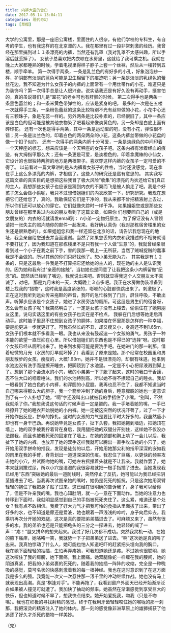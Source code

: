 ```yaml
---
title: 内裤大盗的告白
date: 2017-05-14 13:04:11
categories: 現代奇幻
tags: [草榴]
---
```

大学的公寓里，那是一座旧公寓楼，里面住的人很杂，有他们学校的专科生，有自考的学生，也有我这样的在北京漂的人。我在那里有过一段非常刺激的经历。我曾经在那里搞到过１１条漂亮的内裤，当然还有乳罩（我对乳罩不太感兴趣，所以手淫后就丢掉了）。
女孩子总喜欢把内衣晾在水房里，这就给了我可乘之机。我就在晚上大家都睡熟的时候，学着电视里得样子脖子上套一个丝袜，然后从一楼转到五楼，顺手牵羊。
第一次得手两条，一条是乳兰色的有好多的小孔，好象泡泡纱一样，护阴部有淡淡的蓝色可能是卫生棉留下的痕迹吧；另一条是淡淡的乳绿色的蕾丝花边，我不知道为什么女孩子的内裤的上面常有一个用丝带作的小花，难道只是为装饰吗？第一次得手总是让人很兴奋。说实话我还是有好久没有再动手，挺害怕的，真的虽说哥们儿是“翠花”的老乡可也有肝颤的时候。
第二次得手也是两条一条黑色蕾丝的；和一条米黄色带弹性的，应该是紧身的吧。
最多的一次是在五楼一次就得手三条，一条粉色蕾丝的这条比较特别不光有丝带做的小花，小花中心还有三颗珠子，象是花蕊一样的。另外两条是比较朴素的，已经很旧了，其中一条应该是白色的但可能是被其他衣物染了吧看起来像淡黄色的，另一条却是白底上面有碎印花。
还有一次也是得手两条，其中一条是运动型的吧，没有小花，弹性很不错；另一条是淡兰色的，印着白色的两朵两朵的小花，这条内裤丝带做的小花盘的像一个扣子似的。
还有一次得手的两条内裤十分可爱，一条是淡绿色的中间印着一个天秤座的标志，想来应该是一个天秤座的女孩子吧。这条内裤有渗着经血的痕迹，有大拇指甲那么大；还有一条更是可爱，是淡橙色的，印着拿魔棒的小仙女，它设计的也很独特两胯的地方是两根带子。喜欢穿这样内裤的女孩子一定可爱的不得了。
以前看过一篇文章讲的是从内裤看女孩子的性格，当时还没感觉，现在拿在手上这么多漂亮的内裤，才相信了。这些人的研究还是蛮有意思的。
其实我写这篇文章的真实目的是想把这些我冒了极大风险“收集”的漂亮的内衣还给它们真正的主人。我想那些女孩子也应该是猜到内衣的不翼而飞是被人偷走了吧。我是个好孩子怎么会做小偷呢，我只不过想借姐姐们的内衣欣赏一下，研究研究。我现在想把它们还给您了，真的。我敢保证它们是干净的，我从来都不曾把精液射上去过，所以你们还可以放心的穿它。它们就像失踪时一样干净。
如果姐姐您或是那些女朋友曾经在那里丢过内衣的朋友看到了这篇文章，如果你 们想要回自己的（或是女朋友的）内衣的话就请发email到： n小弟一定物归原主。为了保证没有人冒领请把一张失主的照片随你的邮件一起发来。我好确认真伪（我对那栋宿舍楼里的女生还是很熟悉的）。如果姐姐您和我一样还留在北京的话，请告诉我您现在的地址，我会亲自给您送去并当面道谢。当然了如果您丢的内衣和我描述的不相符就请不要打扰了，因为我知道在那栋楼里不是只有我一个人做“生意”的，我就曾经亲眼看到过一个小子在我之前下手，害的我那一晚上一无所获，当然了贼喊捉贼的蠢事我是不会做的。所以其他的你们只好找他了。恕小弟无能为力。
其实我是有１２条的，只是这最后一件我是不打算把它还给她的主人的，现在她的主人是认识我的。因为她和我有过“亲密的接触”。当初她也是同意了让我把这条小内裤留做“纪念”的。既然话已经到了嘴边，我就说出来吧。否则就显得我这个人交朋友太不真诚了，对吧。
那是九月末的一天，大概晚上３点多吧。我正在水房做伪装准备到楼上找我的“猎物”，这时我是高度紧张的，嘭嘭的心脏都快跳出来了。刺激极了。正在这时我听到远处传来拖鞋的声音，我吓的急忙躲到了门后，屏住呼吸，不敢出声。听脚步应该是个女孩子，她进了水房旁边的厕所。可这层是男生们的宿舍呀，怎么会有女孩子呢？我突然明白了，一定是女孩子没有上楼去，偷偷住在了她男朋友这里。说句实话这里的有些女孩子也实在是不检点。
我躲在门后想等她走后再动手。这时脑子里忍不住想到女孩子的胴体，如果搂在怀里那是怎样的一种幸福，要是能更进一步就更好了。可我虽然长的不丑，却又瘦又小，身高还不到1.65ｍ。女孩子们根本就不多看我一眼。我也从来没有鼓起追一个女孩的勇气。男孩子一种本能的欲望一直压抑在心里。所以借姐姐们的东西也是不得已的“选择”呀。这时那个女孩已经从厕所出来了。她来到水房可能是要洗手吧。在她进门的那一刹那。借着轻微的月光（水房的灯早就坏掉了）我看到了原来是她。那个经常在校园里和男朋友散步的女孩。瘦瘦的，大概1.63ｍ，她并不是很漂亮的，却很有味道。她来到水池边没有洗手而是撩开睡衣，把脚跷到了水池里。一定是不小心把尿液溅到脚上了。想到了那个会流水的小穴，我的小弟弟一下子胀了起来，这时的我口干舌躁，忍不住大口的咽着唾沫。我们的水池特别高，所以她不得不撩起自己的睡衣。我却一眼看到了她白色的小内裤，和浑圆的小屁股。我再也忍不住了，我都不知道当时自己哪来得那么大的胆子，我一个箭步冲到了她的身后，睡意朦胧的她也一定意识到了有一个人扑想了她，“啊”字还没叫出口就被我的手捂住了小嘴。“别叫，不然我就杀了你。”我想我说这句话的时候声音一定是颤的。我一手堵着她的嘴，一手已经撩开了她的睡衣开始脱她的小内裤。她一定被这突然的状况吓瞢了，过了一下才开始作出反应，拼命的挣扎。这时的女孩的力气是要比平时大好多的，我虽然瘦小却也有一身干巴劲。再说她毕竟是女孩子，扯下头套，我把她拖到墙边，把她顶在墙上，她的双手被我拧着背在身后，我用腿把她的双腿分开别住，这样她不仅没办法踢我，而且也被我死死的固定在了墙上，在她的颈部和胸上啃了一会儿以后，我扯下了她的内裤。也放开了她的双手这样我就可以腾出一直手攻击她的小穴了。她开始用双手拼命的推我，发现是徒劳的以后，开始用她那尖利的指甲深深的嵌如我的肉里在我的手臂，脊背划出一道道深深的伤痕。我忍住了巨痛，以更快的频率攻击她的小穴，并试图吻她的嘴，可她左右摇摆着头就是不让我亲。我就作罢了。她本来就刚撒过尿，所以小穴是湿湿的我很容易就把一根手指插了进去。当她发现我已经用“东西”突破她的最后一道防线时，突然停止了反抗，她可能以为我已经把阴茎插进去了吧。当我再次试图亲她的嘴时，她仍是死死的抵抗，只是这次她用双臂轻轻的抱住了我把身子贴了过来。这已经在很明确的告诉我了，身子我可以给你了，但是不许亲我的嘴。我也心知肚明，就一心一意在下面动作。当她的注意力也转移到下面时，我就明显感觉到自己的手指被死死夹住了。这么紧，难道还是个处女？我有点不敢相信。我费了好大力气才把我可怜的食指从里面拔了出来，带出了好多的水，也不知道是尿还是爱液，她也跟着一声浅浅的呻吟，身子向后仰去。我乘机再次分开她的双腿，这次是真的要把弟弟插进去了。可麻烦又来了，虽然有很多的水，我的弟弟也还是只能把龟头的三分之一探进去，她轻轻的喊了一声：“疼！”腿又拼命的想夹起来。我试了好几次都不成功。突然我灵机一动，在她的腋下瘙痒，她咯咯一笑，我就势一下子把弟弟送了进去。“啊”这次她是真的叫了出来。我真怕惊动了什么人，她可能也怕人知道吧吓的赶紧把头埋向我的胸口。
我在她下面轻轻的抽插，生怕再弄疼她，可我知道她还是疼。不过她也很聪明，她这次咬住了我的肩膀，她下面痛，我上面痛。她双腿像蛇一样缠在我的腰间，她的阴道真紧，把我的小弟弟裹的死死的，随着我的抽插一阵阵的收缩，完全是一种吮吸的感觉，莫可名状的快感刺激着我的每一根神经。我也在这时意识到了在这方面我是多么的强。我竟能一次又一次忍住那一泻千里的冲动继续作战。她也没有马上就表现出高潮。真是“棋逢对手”。不能再拖了，我看到窗户外面天已经开始渐渐泛白如果被人撞见可就遭了。我加快了抽动的频率。她虽然在渐渐感觉到享受巨大的快乐，但也知道时候不早了，想我快点结束。她开始爱抚我，吻我（只是不吻嘴）。我也在积极的寻找射精的感觉。终于在我用牙齿轻轻咬住她的喉咙的那一刹那，我把滚烫的精液注入了她的体内。那一刻的感觉像非洲草原上的雄狮捕获了他追逐了好久才杀死的猎物一样美妙。

（完）